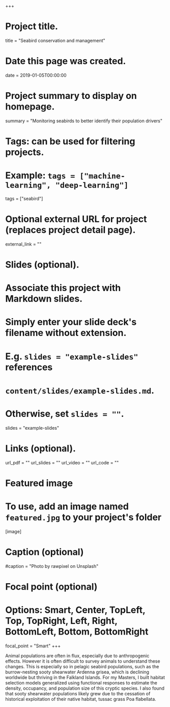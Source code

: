 +++
# Project title.
title = "Seabird conservation and management"

# Date this page was created.
date = 2019-01-05T00:00:00

# Project summary to display on homepage.
summary = "Monitoring seabirds to better identify their population drivers"

# Tags: can be used for filtering projects.
# Example: `tags = ["machine-learning", "deep-learning"]`
tags = ["seabird"]

# Optional external URL for project (replaces project detail page).
external_link = ""

# Slides (optional).
#   Associate this project with Markdown slides.
#   Simply enter your slide deck's filename without extension.
#   E.g. `slides = "example-slides"` references
#   `content/slides/example-slides.md`.
#   Otherwise, set `slides = ""`.
slides = "example-slides"

# Links (optional).
url_pdf = ""
url_slides = ""
url_video = ""
url_code = ""


# Featured image
# To use, add an image named `featured.jpg` to your project's folder
[image]
  # Caption (optional)
  #caption = "Photo by rawpixel on Unsplash"

  # Focal point (optional)
  # Options: Smart, Center, TopLeft, Top, TopRight, Left, Right, BottomLeft, Bottom, BottomRight
  focal_point = "Smart"
+++

Animal populations are often in flux, especially due to anthropogenic effects. However it is often difficult to survey animals to understand these changes. This is especially so in pelagic seabird populations, such as the burrow-nesting sooty shearwater Ardenna grisea, which is declining worldwide but thriving in the Falkland Islands. For my Masters, I built habitat selection models generalized using functional responses to estimate the density, occupancy, and population size of this cryptic species. I also found that sooty shearwater populations likely grew due to the cessation of historical exploitation of their native habitat, tussac grass Poa flabellata.

